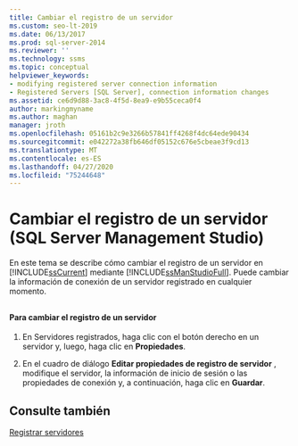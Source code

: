```yaml
---
title: Cambiar el registro de un servidor
ms.custom: seo-lt-2019
ms.date: 06/13/2017
ms.prod: sql-server-2014
ms.reviewer: ''
ms.technology: ssms
ms.topic: conceptual
helpviewer_keywords:
- modifying registered server connection information
- Registered Servers [SQL Server], connection information changes
ms.assetid: ce6d9d88-3ac8-4f5d-8ea9-e9b55ceca0f4
author: markingmyname
ms.author: maghan
manager: jroth
ms.openlocfilehash: 05161b2c9e3266b57841ff4268f4dc64ede90434
ms.sourcegitcommit: e042272a38fb646df05152c676e5cbeae3f9cd13
ms.translationtype: MT
ms.contentlocale: es-ES
ms.lasthandoff: 04/27/2020
ms.locfileid: "75244648"
---
```

# <a name="change-a-server39s-registration-sql-server-management-studio"></a>Cambiar el registro de un servidor (SQL Server Management Studio)
  En este tema se describe cómo cambiar el registro de un servidor en [!INCLUDE[ssCurrent](../../includes/sscurrent-md.md)] mediante [!INCLUDE[ssManStudioFull](../../includes/ssmanstudiofull-md.md)]. Puede cambiar la información de conexión de un servidor registrado en cualquier momento.  
  
##  <a name="SSMSProcedure"></a>  
  
#### <a name="to-change-a-servers-registration"></a>Para cambiar el registro de un servidor  
  
1.  En Servidores registrados, haga clic con el botón derecho en un servidor y, luego, haga clic en **Propiedades**.  
  
2.  En el cuadro de diálogo **Editar propiedades de registro de servidor** , modifique el servidor, la información de inicio de sesión o las propiedades de conexión y, a continuación, haga clic en **Guardar**.  
  
## <a name="see-also"></a>Consulte también  
 [Registrar servidores](register-servers.md)  
  
  
